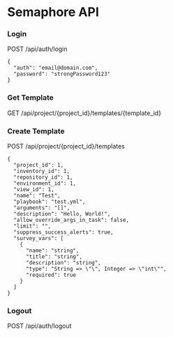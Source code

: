 # Semaphore API
### Login
POST /api/auth/login  
```
{
  "auth": "email@domain.com",
  "password": "strongPassword123"
}
```

### Get Template
GET /api/project/{project_id}/templates/{template_id}  

### Create Template
POST /api/project/{project_id}/templates  
```
{
  "project_id": 1,
  "inventory_id": 1,
  "repository_id": 1,
  "environment_id": 1,
  "view_id": 1,
  "name": "Test",
  "playbook": "test.yml",
  "arguments": "[]",
  "description": "Hello, World!",
  "allow_override_args_in_task": false,
  "limit": "",
  "suppress_success_alerts": true,
  "survey_vars": [
    {
      "name": "string",
      "title": "string",
      "description": "string",
      "type": "String => \"\", Integer => \"int\"",
      "required": true
    }
  ]
}
``````

### Logout
POST /api/auth/logout  